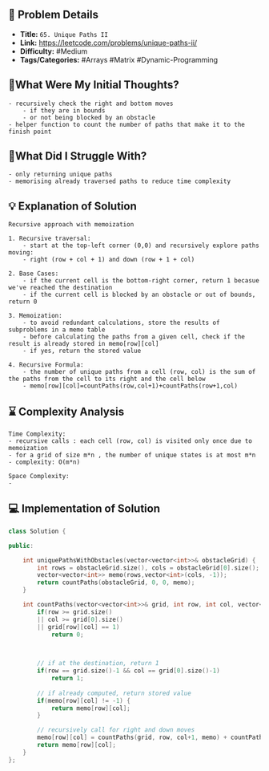 ## 📝 Problem Details

- **Title:** `65. Unique Paths II`
- **Link:** https://leetcode.com/problems/unique-paths-ii/
- **Difficulty:** #Medium 
- **Tags/Categories:** #Arrays #Matrix #Dynamic-Programming 

## 💭What Were My Initial Thoughts?

```
- recursively check the right and bottom moves
	- if they are in bounds
	- or not being blocked by an obstacle
- helper function to count the number of paths that make it to the finish point
```

## 🤔What Did I Struggle With?

```
- only returning unique paths
- memorising already traversed paths to reduce time complexity
```

## 💡 Explanation of Solution

```
Recursive approach with memoization

1. Recursive traversal:
	- start at the top-left corner (0,0) and recursively explore paths moving: 
	- right (row + col + 1) and down (row + 1 + col)

2. Base Cases:
	- if the current cell is the bottom-right corner, return 1 becasue we've reached the destination
	- if the current cell is blocked by an obstacle or out of bounds, return 0

3. Memoization:
	- to avoid redundant calculations, store the results of subproblems in a memo table
	- before calculating the paths from a given cell, check if the result is already stored in memo[row][col]
	- if yes, return the stored value

4. Recursive Formula:
	- the number of unique paths from a cell (row, col) is the sum of the paths from the cell to its right and the cell below
	- memo[row][col]=countPaths(row,col+1)+countPaths(row+1,col)
```

## ⌛ Complexity Analysis

```
Time Complexity:
- recursive calls : each cell (row, col) is visited only once due to memoization
- for a grid of size m*n , the number of unique states is at most m*n
- complexity: O(m*n)

Space Complexity:
-
```

## 💻 Implementation of Solution

```cpp
class Solution {

public:

    int uniquePathsWithObstacles(vector<vector<int>>& obstacleGrid) {
        int rows = obstacleGrid.size(), cols = obstacleGrid[0].size();
        vector<vector<int>> memo(rows,vector<int>(cols, -1));
        return countPaths(obstacleGrid, 0, 0, memo);
    }

    int countPaths(vector<vector<int>>& grid, int row, int col, vector<vector<int>>& memo) {
        if(row >= grid.size()
        || col >= grid[0].size()
        || grid[row][col] == 1)
            return 0;

  

        // if at the destination, return 1
        if(row == grid.size()-1 && col == grid[0].size()-1)
            return 1;
  
        // if already computed, return stored value
        if(memo[row][col] != -1) {
            return memo[row][col];
        }

        // recursively call for right and down moves
        memo[row][col] = countPaths(grid, row, col+1, memo) + countPaths(grid, row+1, col, memo);
        return memo[row][col];
    }
};
```